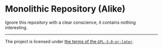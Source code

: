 # **Mo**no**li**thic **Re**pository (**Ali**ke)

Ignore this repository with a clear conscience, it contains nothing interesting.

---

The project is licensed under [the terms of the `GPL-3.0-or-later`](./COPYING).
